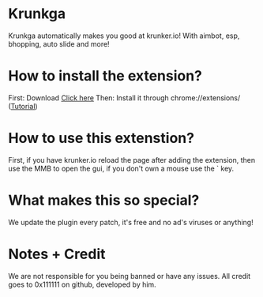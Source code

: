# Krunkga
Krunkga automatically makes you good at krunker.io! With aimbot, esp, bhopping, auto slide and more!

# How to install the extension?
First: Download [Click here](https://github.com/iiGozo/krunkga/releases/download/1.0.0/Krunkga.zip)
Then: Install it through chrome://extensions/ ([Tutorial](https://www.youtube.com/watch?v=hIRX1dpfqHc))


# How to use this extenstion?
First, if you have krunker.io reload the page after adding the extension, then use the MMB to open the gui, if you don't own a mouse use the \` key.
# What makes this so special?
We update the plugin every patch, it's free and no ad's viruses or anything!
# Notes + Credit
We are not responsible for you being banned or have any issues. All credit goes to 0x111111 on github, developed by him.
